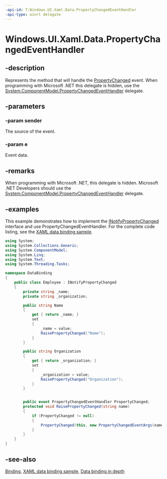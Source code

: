 ```yaml
---
-api-id: T:Windows.UI.Xaml.Data.PropertyChangedEventHandler
-api-type: winrt delegate
---
```

<!-- Delegate syntax.
public delegate void PropertyChangedEventHandler(System.Object sender, Windows.UI.Xaml.Data.PropertyChangedEventArgs e)
-->
# Windows.UI.Xaml.Data.PropertyChangedEventHandler

## -description
Represents the method that will handle the [PropertyChanged](inotifypropertychanged_propertychanged.md) event. When programming with Microsoft .NET this delegate is hidden, use the [System.ComponentModel.PropertyChangedEventHandler](https://docs.microsoft.com/dotnet/api/system.componentmodel.propertychangedeventhandler?redirectedfrom=MSDN) delegate.

## -parameters
### -param sender
The source of the event.

### -param e
Event data.


## -remarks
When programming with Microsoft .NET, this delegate is hidden. Microsoft .NET Developers should use the [System.ComponentModel.PropertyChangedEventHandler](https://docs.microsoft.com/dotnet/api/system.componentmodel.propertychangedeventhandler?redirectedfrom=MSDN) delegate.

## -examples
This example demonstrates how to implement the [INotifyPropertyChanged](inotifypropertychanged.md) interface and use PropertyChangedEventHandler. For the complete code listing, see the [XAML data binding sample](https://github.com/Microsoft/Windows-universal-samples/tree/master/Samples/XamlBind).

```csharp
using System;
using System.Collections.Generic;
using System.ComponentModel;
using System.Linq;
using System.Text;
using System.Threading.Tasks;

namespace DataBinding
{
    public class Employee : INotifyPropertyChanged 
    {
        private string _name;
        private string _organization;

        public string Name
        {
            get { return _name; }
            set
            {
                _name = value;
                RaisePropertyChanged("Name");
            }
        }

        public string Organization
        {
            get { return _organization; }
            set
            {
                _organization = value;
                RaisePropertyChanged("Organization");
            }
        }


        public event PropertyChangedEventHandler PropertyChanged;
        protected void RaisePropertyChanged(string name)
        {
            if (PropertyChanged != null)
            {
                PropertyChanged(this, new PropertyChangedEventArgs(name));
            }
        }
    }
}

```



## -see-also
[Binding](binding.md), [XAML data binding sample](https://github.com/Microsoft/Windows-universal-samples/tree/master/Samples/XamlBind), [Data binding in depth](https://docs.microsoft.com/windows/uwp/data-binding/data-binding-in-depth)
